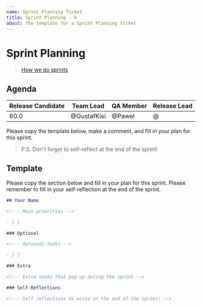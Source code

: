 ```yaml
---
name: Sprint Planning Ticket
title: Sprint Planning - 0
about: The template for a Sprint Planning ticket
---
```


# Sprint Planning

> [How we do sprints](../../docs/protocols/how_we_do_sprints.md)

## Agenda

| Release Candidate | Team Lead   | QA Member | Release Lead |
| ----------------- | ----------- | --------- | ------------ |
| 60.0              | @GustafKisi | @Pawel    | @            |

Please copy the template below, make a comment, and fill in your plan for this sprint.

> P.S. Don't forget to self-reflect at the end of the sprint!

## Template

Please copy the section below and fill in your plan for this sprint. Please remember to fill in your self-reflection at the end of the sprint.

```md
## Your Name

<!--- Main priorities -->

- [ ]

### Optional

<!--- Optional tasks -->

- [ ]

### Extra

<!--- Extra tasks that pop up during the sprint -->

### Self-Reflections

<!--- Self reflections to write at the end of the sprint! -->
```
